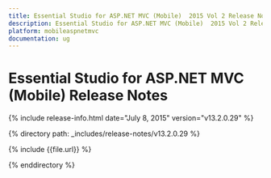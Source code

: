 ```yaml
---
title: Essential Studio for ASP.NET MVC (Mobile)  2015 Vol 2 Release Notes  
description: Essential Studio for ASP.NET MVC (Mobile)  2015 Vol 2 Release Notes  
platform: mobileaspnetmvc
documentation: ug
---
```


# Essential Studio for ASP.NET MVC (Mobile)  Release Notes  

{% include release-info.html date="July 8, 2015"  version="v13.2.0.29" %} 


{% directory path: _includes/release-notes/v13.2.0.29 %}

{% include {{file.url}} %}

{% enddirectory %}